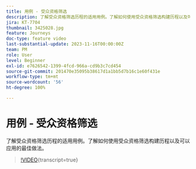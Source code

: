 ```yaml
---
title: 用例 - 受众资格筛选
description: 了解受众资格筛选历程的适用用例。了解如何使用受众资格筛选构建历程以及可以应用的最佳实践。
jira: KT-7704
thumbnail: 3425028.jpg
feature: Journeys
doc-type: feature video
last-substantial-update: 2023-11-16T00:00:00Z
team: PM
role: User
level: Beginner
exl-id: e7626542-1399-4fcd-966a-cd9b3c7cd454
source-git-commit: 201470e35095b38617d1a1bb5d7b16c1e60f431e
workflow-type: tm+mt
source-wordcount: '56'
ht-degree: 100%

---
```


# 用例 - 受众资格筛选

了解受众资格筛选历程的适用用例。了解如何使用受众资格筛选构建历程以及可以应用的最佳做法。

>[!VIDEO](https://video.tv.adobe.com/v/3425028?quality=12&learn=on){transcript=true}

